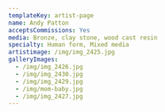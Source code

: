 ```yaml
---
templateKey: artist-page
name: Andy Patton
acceptsCommissions: Yes
media: Bronze, clay stone, wood cast resin
specialty: Human form, Mixed media
artistimage: /img/img_2425.jpg
galleryImages:
  - /img/img_2426.jpg
  - /img/img_2430.jpg
  - /img/img_2429.jpg
  - /img/mom-baby.jpg
  - /img/img_2427.jpg
---
```

